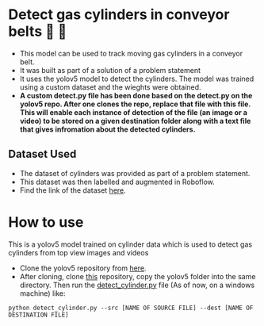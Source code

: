 # Detect gas cylinders in conveyor belts  :revolving_hearts:  :revolving_hearts:
- This model can be used to track moving gas cylinders in a conveyor belt.
- It was built as part of a solution of a problem statement
- It uses the yolov5 model to detect the cylinders. The model was trained using a custom dataset and the wieghts were obtained.
- __A custom detect.py file has been done based on the detect.py on the yolov5 repo. After one clones the repo, replace that file with this file. This will enable each instance of detection of the file (an image or a video) to be stored on a given destination folder along with a text file that gives infromation about the detected cylinders.__

## Dataset Used
- The dataset of cylinders was provided as part of a problem statement.
- This dataset was then labelled and augmented in Roboflow.
- Find the link of the dataset [here](https://drive.google.com/drive/folders/1pxKVh_Av9P_3Zs_CCRbgjixkqefQVjP9?usp=sharing).

# How to use
This is a yolov5 model trained on cylinder data which is used to detect gas cylinders from top view images and videos

- Clone the yolov5 repository from [here](https://github.com/ultralytics/yolov5). 
- After cloning, clone [this](https://github.com/Gokul-GMenon/cylinder-detection-yolov5/) repository, copy the yolov5 folder into the same directory. Then run the [detect_cylinder.py](https://github.com/Gokul-GMenon/cylinder-detection-yolov5/blob/main/detect_cylinder.py) file (As of now, on a windows machine) like:
```
python detect_cylinder.py --src [NAME OF SOURCE FILE] --dest [NAME OF DESTINATION FILE]
```
